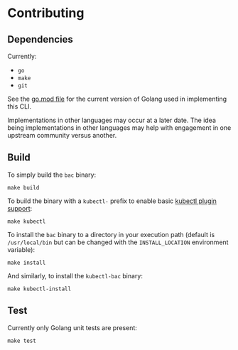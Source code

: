 # Contributing

## Dependencies

Currently:
- `go`
- `make`
- `git`

See the [go.mod file](go.mod) for the current version of Golang used in implementing this CLI.

Implementations in other languages may occur at a later date.  The idea being implementations in other languages
may help with engagement in one upstream community versus another.

## Build

To simply build the `bac` binary:
```shell
make build
```

To build the binary with a `kubectl-` prefix to enable basic [kubectl plugin support](https://kubernetes.io/docs/tasks/extend-kubectl/kubectl-plugins/):
```shell
make kubectl
```

To install the `bac` binary to a directory in your execution path (default is `/usr/local/bin` but can be changed with the
`INSTALL_LOCATION` environment variable):
```shell
make install
```

And similarly, to install the `kubectl-bac` binary:
```shell
make kubectl-install
```

## Test

Currently only Golang unit tests are present:
```shell
make test
```